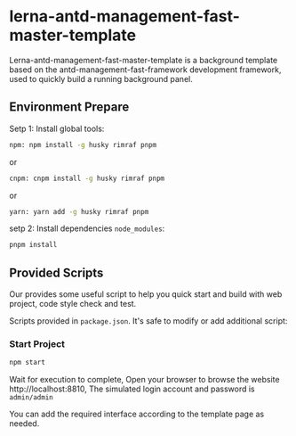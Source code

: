 # lerna-antd-management-fast-master-template

Lerna-antd-management-fast-master-template is a background template based on the antd-management-fast-framework development framework, used to quickly build a running background panel.

## Environment Prepare

Setp 1: Install global tools:

```bash
npm: npm install -g husky rimraf pnpm
```

or

```bash
cnpm: cnpm install -g husky rimraf pnpm
```

or

```bash
yarn: yarn add -g husky rimraf pnpm
```

setp 2: Install dependencies `node_modules`:

```bash
pnpm install
```

## Provided Scripts

Our provides some useful script to help you quick start and build with web project, code style check and test.

Scripts provided in `package.json`. It's safe to modify or add additional script:

### Start Project

```bash
npm start
```


Wait for execution to complete, Open your browser to browse the website http://localhost:8810, The simulated login account and password is `admin/admin`

You can add the required interface according to the template page as needed.
